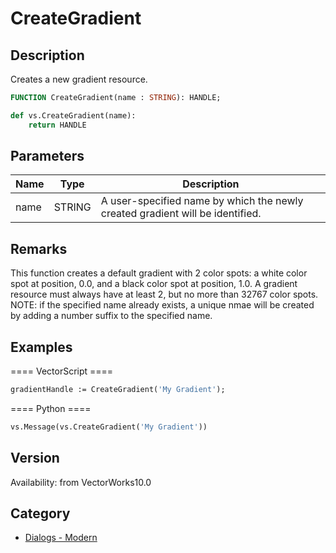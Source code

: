 # CreateGradient

## Description
Creates a new gradient resource.

```pascal
FUNCTION CreateGradient(name : STRING): HANDLE;
```

```python
def vs.CreateGradient(name):
    return HANDLE
```

## Parameters
|Name|Type|Description|
|---|---|---|
|name|STRING|A user-specified name by which the newly created gradient will be identified.|

## Remarks
This function creates a default gradient with 2 color spots: a white color spot at position, 0.0, and a black color spot at position, 1.0.
A gradient resource must always have at least 2, but no more than 32767 color spots.
NOTE: if the specified name already exists, a unique nmae will be created by adding a number suffix to the specified name.

## Examples
==== VectorScript ====
```pascal
gradientHandle := CreateGradient('My Gradient');
```
==== Python ====
```python
vs.Message(vs.CreateGradient('My Gradient'))
```

## Version
Availability: from VectorWorks10.0

## Category
* [Dialogs - Modern](../Categories/Dialogs%20-%20Modern.md)

